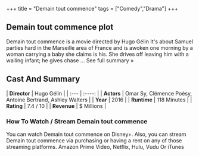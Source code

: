 +++
title = "Demain tout commence"
tags = ["Comedy","Drama"]
+++
## Demain tout commence plot
Demain tout commence is a movie directed by Hugo Gélin It's about Samuel parties hard in the Marseille area of France and is awoken one morning by a woman carrying a baby she claims is his. She drives off leaving him with a wailing infant; he gives chase ... See full summary »
## Cast And Summary
| **Director**      | Hugo Gélin |
    | :---        |    :----:   |
    |  **Actors** | Omar Sy, Clémence Poésy, Antoine Bertrand, Ashley Walters |
    | **Year**   | 2016    |
    |  **Runtime** | 118 Minutes |
    |  **Rating** | 7.4 / 10 | 
    |  **Revenue** | $ Millions |
### How To Watch / Stream Demain tout commence
You can watch Demain tout commence on Disney+.
Also, you can stream Demain tout commence via purchasing or having a rent on any of those streaming platforms.
Amazon Prime Video, Netflix, Hulu, Vudu Or iTunes